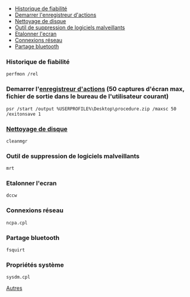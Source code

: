 - [Historique de fiabilité](#historique-de-fiabilité)
- [Demarrer l'enregistreur d'actions](#demarrer-lenregistreur-dactions-50-captures-d%C3%A9cran-max-fichier-de-sortie-dans-le-bureau-de-lutilisateur-courant)
- [Nettoyage de disque](#nettoyage-de-disque)
- [Outil de suppression de logiciels malveillants](#outil-de-suppression-de-logiciels-malveillants)
- [Etalonner l'ecran](#etalonner-lecran)
- [Connexions réseau](#connexions-réseau)
- [Partage bluetooth](#partage-bluetooth)

### Historique de fiabilité
```
perfmon /rel
```
### Demarrer l'[enregistreur d'actions](https://formations.surinfo.fr/divers/problem-step-recorder.html) (50 captures d'écran max, fichier de sortie dans le bureau de l'utilisateur courant)
```
psr /start /output %USERPROFILE%\Desktop\procedure.zip /maxsc 50 /exitonsave 1
```
### [Nettoyage de disque](https://ss64.com/nt/cleanmgr.html)
```
cleanmgr
```
### Outil de suppression de logiciels malveillants
```
mrt
```
### Etalonner l'ecran
```
dccw
```
### Connexions réseau
```
ncpa.cpl
```
### Partage bluetooth
```
fsquirt
```
### Propriétés système
```
sysdm.cpl
```
[Autres](https://ss64.com/nt/run.html)

